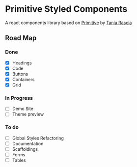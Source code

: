 # Primitive Styled Components

A react components library based on [Primitive](https://taniarascia.github.io/primitive/) by [Tania Rascia](https://www.taniarascia.com)

## Road Map

### Done

- [x] Headings
- [x] Code
- [x] Buttons
- [x] Containers
- [x] Grid

### In Progress

- [ ] Demo Site
- [ ] Theme preview

### To do

- [ ] Global Styles Refactoring
- [ ] Documentation
- [ ] Scaffoldings
- [ ] Forms
- [ ] Tables
